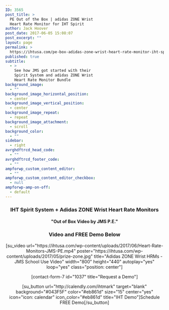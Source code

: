```yaml
---
ID: 3565
post_title: >
  PE Out of the Box | adidas ZONE Wrist
  Heart Rate Monitor for IHT Spirit
author: Jack Hoover
post_date: 2017-06-05 15:08:07
post_excerpt: ""
layout: page
permalink: >
  https://ihtusa.com/pe-box-adidas-zone-wrist-heart-rate-monitor-iht-spirit/
published: true
subtitle:
  - >
    See how JMS got started with their
    Spirit System and adidas ZONE Wrist
    Heart Rate Monitor Bundle
background_image:
  - ""
background_image_horizontal_position:
  - center
background_image_vertical_position:
  - center
background_image_repeat:
  - repeat
background_image_attachment:
  - scroll
background_color:
  - ""
sidebar:
  - right
avrghdftrcd_head_code:
  - ""
avrghdftrcd_footer_code:
  - ""
ampforwp_custom_content_editor:
  - ""
ampforwp_custom_content_editor_checkbox:
  - null
ampforwp-amp-on-off:
  - default
---
```

<h3 style="text-align: center;">IHT Spirit System + Adidas ZONE Wrist Heart Rate Monitors</h3>
<h4 style="text-align: center;">"Out of Box Video by JMS P.E."</h4>
<h3 style="text-align: center;">Video and FREE Demo Below</h3>
<p style="text-align: center;">[su_video url="https://ihtusa.com/wp-content/uploads/2017/06/Heart-Rate-Monitors-JMS-PE.mp4" poster="https://ihtusa.com/wp-content/uploads/2017/05/prize-zone.jpg" title="Adidas ZONE Wrist HRMs - JMS School Use Video" width="800" height="440" autoplay="yes" loop="yes" class="position: center"]</p>
<p style="text-align: center;">[contact-form-7 id="1037" title="Request a Demo"]</p>
<p style="text-align: center;">[su_button url="http://calendly.com/ihtmark" target="blank" background="#043F5F" color="#eb861d" size="15" center="yes" icon="icon: calendar" icon_color="#eb861d" title="IHT Demo"]Schedule FREE Demo[/su_button]</p>
<p style="text-align: center;"></p>
